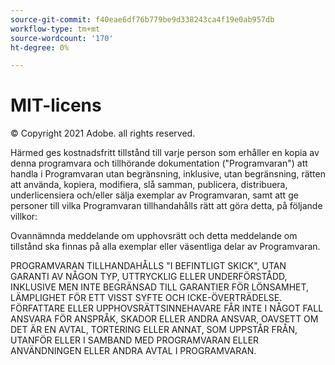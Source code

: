 ```yaml
---
source-git-commit: f40eae6df76b779be9d338243ca4f19e0ab957db
workflow-type: tm+mt
source-wordcount: '170'
ht-degree: 0%

---
```

# MIT-licens

© Copyright 2021 Adobe. all rights reserved.

Härmed ges kostnadsfritt tillstånd till varje person som erhåller en kopia av denna programvara och tillhörande dokumentation (&quot;Programvaran&quot;) att handla i Programvaran utan begränsning, inklusive, utan begränsning, rätten att använda, kopiera, modifiera, slå samman, publicera, distribuera, underlicensiera och/eller sälja exemplar av Programvaran, samt att ge personer till vilka Programvaran tillhandahålls rätt att göra detta, på följande villkor:

Ovannämnda meddelande om upphovsrätt och detta meddelande om tillstånd ska finnas på alla exemplar eller väsentliga delar av Programvaran.

PROGRAMVARAN TILLHANDAHÅLLS &quot;I BEFINTLIGT SKICK&quot;, UTAN GARANTI AV NÅGON TYP, UTTRYCKLIG ELLER UNDERFÖRSTÅDD, INKLUSIVE MEN INTE BEGRÄNSAD TILL GARANTIER FÖR LÖNSAMHET, LÄMPLIGHET FÖR ETT VISST SYFTE OCH ICKE-ÖVERTRÄDELSE. FÖRFATTARE ELLER UPPHOVSRÄTTSINNEHAVARE FÅR INTE I NÅGOT FALL ANSVARA FÖR ANSPRÅK, SKADOR ELLER ANDRA ANSVAR, OAVSETT OM DET ÄR EN AVTAL, TORTERING ELLER ANNAT, SOM UPPSTÅR FRÅN, UTANFÖR ELLER I SAMBAND MED PROGRAMVARAN ELLER ANVÄNDNINGEN ELLER ANDRA AVTAL I PROGRAMVARAN.
